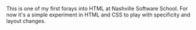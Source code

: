 This is one of my first forays into HTML at Nashville Software School. For now it's a simple experiment in HTML and CSS to play with specificity and layout changes.
